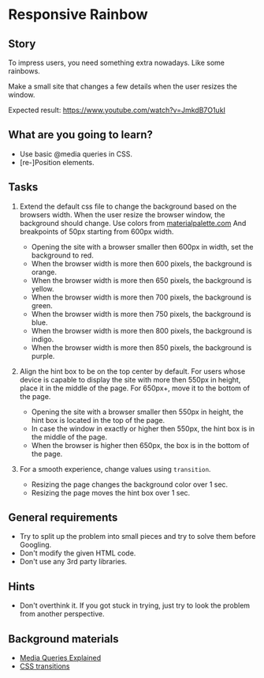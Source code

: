 # Responsive Rainbow

## Story

To impress users, you need something extra nowadays. Like some rainbows.

Make a small site that changes a few details when the user resizes the window.

Expected result: https://www.youtube.com/watch?v=JmkdB7O1ukI

## What are you going to learn?

- Use basic @media queries in CSS.
- [re-]Position elements. 

## Tasks

1. Extend the default css file to change the background based on the browsers width. When the user resize the browser window, the background should change. Use colors from [materialpalette.com](https://www.materialpalette.com/colors) And breakpoints of 50px starting from 600px width.
    - Opening the site with a browser smaller then 600px in width, set the background to red.
    - When the browser width is more then 600 pixels, the background is orange.
    - When the browser width is more then 650 pixels, the background is yellow.
    - When the browser width is more then 700 pixels, the background is green.
    - When the browser width is more then 750 pixels, the background is blue.
    - When the browser width is more then 800 pixels, the background is indigo.
    - When the browser width is more then 850 pixels, the background is purple.

2. Align the hint box to be on the top center by default. For users whose device is capable to display the site with more then 550px in height, place it in the middle of the page. For 650px+, move it to the bottom of the page.
    - Opening the site with a browser smaller then 550px in height, the hint box is located in the top of the page.
    - In case the window in exactly or higher then 550px, the hint box is in the middle of the page.
    - When the browser is higher then 650px, the box is in the bottom of the page.

3. For a smooth experience, change values using `transition`.
    - Resizing the page changes the background color over 1 sec.
    - Resizing the page moves the hint box over 1 sec.

## General requirements

- Try to split up the problem into small pieces and try to solve them before Googling.
- Don't modify the given HTML code.
- Don't use any 3rd party libraries.

## Hints

- Don't overthink it. If you got stuck in trying, just try to look the problem from another perspective.

## Background materials

- <i class="far fa-exclamation"></i> [Media Queries Explained](https://medium.com/@pbojinov/media-queries-explained-9bf20a85731f)
- <i class="far fa-exclamation"></i> [CSS transitions](https://developer.mozilla.org/en-US/docs/Web/CSS/CSS_Transitions/Using_CSS_transitions)

